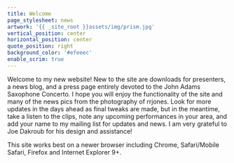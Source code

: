 ```yaml
---
title: Welcome
page_stylesheet: news
artwork: '{{ _site_root }}assets/img/prism.jpg'
vertical_position: center
horizontal_position: center
quote_position: right
background_color: '#efeeec'
enable_scrim: true
---
```

Welcome to my new website! New to the site are downloads for presenters, a news blog, and a press page entirely devoted to the John Adams Saxophone Concerto. I hope you will enjoy the functionality of the site and many of the news pics from the photography of rrjones. Look for more updates in the days ahead as final tweaks are made, but in the meantime, take a listen to the clips, note any upcoming performances in your area, and add your name to my mailing list for updates and news. I am very grateful to Joe Dakroub for his design and assistance!

This site works best on a newer browser including Chrome, Safari/Mobile Safari, Firefox and Internet Explorer 9+.